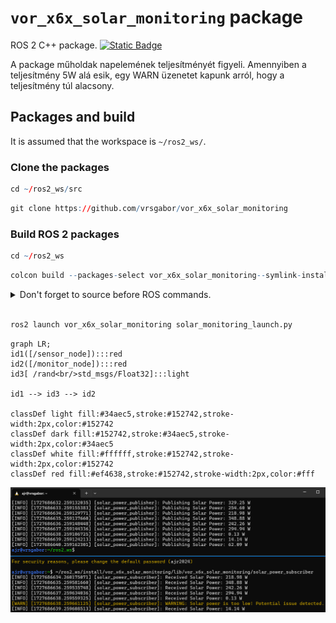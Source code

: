 # `vor_x6x_solar_monitoring` package
ROS 2 C++ package.  [![Static Badge](https://img.shields.io/badge/ROS_2-Humble-34aec5)](https://docs.ros.org/en/humble/)

A package műholdak napelemének teljesítményét figyeli. Amennyiben a teljesítmény 5W alá esik, egy WARN üzenetet kapunk arról,
hogy a teljesítmény túl alacsony.
## Packages and build

It is assumed that the workspace is `~/ros2_ws/`.

### Clone the packages
``` r
cd ~/ros2_ws/src
```
``` r
git clone https://github.com/vrsgabor/vor_x6x_solar_monitoring
```

### Build ROS 2 packages
``` r
cd ~/ros2_ws
```
``` r
colcon build --packages-select vor_x6x_solar_monitoring--symlink-install
```

<details>
<summary> Don't forget to source before ROS commands.</summary>

``` bash
source ~/ros2_ws/install/setup.bash
```
</details>

``` r

ros2 launch vor_x6x_solar_monitoring solar_monitoring_launch.py

```
```mermaid
graph LR;
id1([/sensor_node]):::red
id2([/monitor_node]):::red
id3[ /rand<br/>std_msgs/Float32]:::light

id1 --> id3 --> id2

classDef light fill:#34aec5,stroke:#152742,stroke-width:2px,color:#152742  
classDef dark fill:#152742,stroke:#34aec5,stroke-width:2px,color:#34aec5
classDef white fill:#ffffff,stroke:#152742,stroke-width:2px,color:#152742
classDef red fill:#ef4638,stroke:#152742,stroke-width:2px,color:#fff

```
![](solar_power_monitoring.png)
